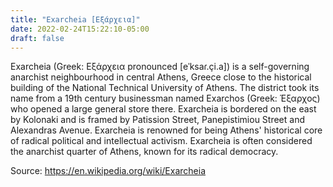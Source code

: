 ```yaml
---
title: "Exarcheia [Εξάρχεια]"
date: 2022-02-24T15:22:10-05:00
draft: false
---
```


Exarcheia (Greek: Εξάρχεια pronounced [eˈksaɾ.çi.a]) is a
self-governing anarchist neighbourhood in central Athens, Greece close
to the historical building of the National Technical University of
Athens. The district took its name from a 19th century
businessman named Exarchos (Greek: Έξαρχος) who opened a large general
store there. Exarcheia is bordered on the east by Kolonaki and is
framed by Patission Street, Panepistimiou Street and Alexandras
Avenue. Exarcheia is renowned for being Athens' historical core of
radical political and intellectual activism. Exarcheia is often
considered the anarchist quarter of Athens, known for its radical
democracy.

Source: https://en.wikipedia.org/wiki/Exarcheia